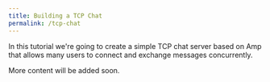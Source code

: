 ```yaml
---
title: Building a TCP Chat 
permalink: /tcp-chat
---
```

In this tutorial we're going to create a simple TCP chat server based on Amp that allows many users to connect and exchange messages concurrently.

More content will be added soon.
